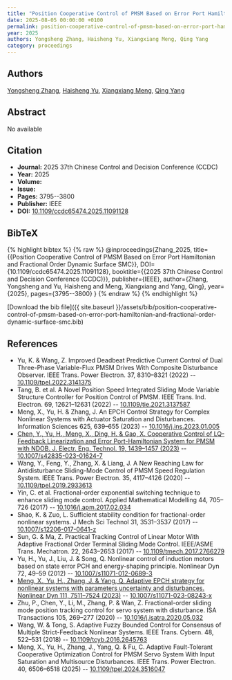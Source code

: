 ```yaml
---
title: "Position Cooperative Control of PMSM Based on Error Port Hamiltonian and Fractional Order Dynamic Surface SMC"
date: 2025-08-05 00:00:00 +0100
permalink: position-cooperative-control-of-pmsm-based-on-error-port-hamiltonian-and-fractional-order-dynamic-surface-smc
year: 2025
authors: Yongsheng Zhang, Haisheng Yu, Xiangxiang Meng, Qing Yang
category: proceedings
---
```

 
## Authors
[Yongsheng Zhang](authors/yongsheng-zhang), [Haisheng Yu](authors/haisheng-yu), [Xiangxiang Meng](authors/xiangxiang-meng), [Qing Yang](authors/qing-yang)
 
## Abstract
No  available
 
## Citation
- **Journal:** 2025 37th Chinese Control and Decision Conference (CCDC)
- **Year:** 2025
- **Volume:** 
- **Issue:** 
- **Pages:** 3795--3800
- **Publisher:** IEEE
- **DOI:** [10.1109/ccdc65474.2025.11091128](https://doi.org/10.1109/ccdc65474.2025.11091128)
 
## BibTeX
{% highlight bibtex %}
{% raw %}
@inproceedings{Zhang_2025,
  title={{Position Cooperative Control of PMSM Based on Error Port Hamiltonian and Fractional Order Dynamic Surface SMC}},
  DOI={10.1109/ccdc65474.2025.11091128},
  booktitle={{2025 37th Chinese Control and Decision Conference (CCDC)}},
  publisher={IEEE},
  author={Zhang, Yongsheng and Yu, Haisheng and Meng, Xiangxiang and Yang, Qing},
  year={2025},
  pages={3795--3800}
}
{% endraw %}
{% endhighlight %}
 
[Download the bib file]({{ site.baseurl }}/assets/bib/position-cooperative-control-of-pmsm-based-on-error-port-hamiltonian-and-fractional-order-dynamic-surface-smc.bib)
 
## References
- Yu, K. & Wang, Z. Improved Deadbeat Predictive Current Control of Dual Three-Phase Variable-Flux PMSM Drives With Composite Disturbance Observer. IEEE Trans. Power Electron. 37, 8310–8321 (2022) -- [10.1109/tpel.2022.3141375](https://doi.org/10.1109/tpel.2022.3141375)
- Tang, B. et al. A Novel Position Speed Integrated Sliding Mode Variable Structure Controller for Position Control of PMSM. IEEE Trans. Ind. Electron. 69, 12621–12631 (2022) -- [10.1109/tie.2021.3137587](https://doi.org/10.1109/tie.2021.3137587)
- Meng, X., Yu, H. & Zhang, J. An EPCH Control Strategy for Complex Nonlinear Systems with Actuator Saturation and Disturbances. Information Sciences 625, 639–655 (2023) -- [10.1016/j.ins.2023.01.005](https://doi.org/10.1016/j.ins.2023.01.005)
- [Chen, Y., Yu, H., Meng, X., Ding, H. & Gao, X. Cooperative Control of LQ-Feedback Linearization and Error Port-Hamiltonian System for PMSM with NDOB. J. Electr. Eng. Technol. 19, 1439–1457 (2023)](cooperative-control-of-lq-feedback-linearization-and-error-port-hamiltonian-system-for-pmsm-with-ndob) -- [10.1007/s42835-023-01624-7](https://doi.org/10.1007/s42835-023-01624-7)
- Wang, Y., Feng, Y., Zhang, X. & Liang, J. A New Reaching Law for Antidisturbance Sliding-Mode Control of PMSM Speed Regulation System. IEEE Trans. Power Electron. 35, 4117–4126 (2020) -- [10.1109/tpel.2019.2933613](https://doi.org/10.1109/tpel.2019.2933613)
- Yin, C. et al. Fractional-order exponential switching technique to enhance sliding mode control. Applied Mathematical Modelling 44, 705–726 (2017) -- [10.1016/j.apm.2017.02.034](https://doi.org/10.1016/j.apm.2017.02.034)
- Shao, K. & Zuo, L. Sufficient stability condition for fractional-order nonlinear systems. J Mech Sci Technol 31, 3531–3537 (2017) -- [10.1007/s12206-017-0641-z](https://doi.org/10.1007/s12206-017-0641-z)
- Sun, G. & Ma, Z. Practical Tracking Control of Linear Motor With Adaptive Fractional Order Terminal Sliding Mode Control. IEEE/ASME Trans. Mechatron. 22, 2643–2653 (2017) -- [10.1109/tmech.2017.2766279](https://doi.org/10.1109/tmech.2017.2766279)
- Yu, H., Yu, J., Liu, J. & Song, Q. Nonlinear control of induction motors based on state error PCH and energy-shaping principle. Nonlinear Dyn 72, 49–59 (2012) -- [10.1007/s11071-012-0689-3](https://doi.org/10.1007/s11071-012-0689-3)
- [Meng, X., Yu, H., Zhang, J. & Yang, Q. Adaptive EPCH strategy for nonlinear systems with parameters uncertainty and disturbances. Nonlinear Dyn 111, 7511–7524 (2023)](adaptive-epch-strategy-for-nonlinear-systems-with-parameters-uncertainty-and-disturbances) -- [10.1007/s11071-023-08243-x](https://doi.org/10.1007/s11071-023-08243-x)
- Zhu, P., Chen, Y., Li, M., Zhang, P. & Wan, Z. Fractional-order sliding mode position tracking control for servo system with disturbance. ISA Transactions 105, 269–277 (2020) -- [10.1016/j.isatra.2020.05.032](https://doi.org/10.1016/j.isatra.2020.05.032)
- Wang, W. & Tong, S. Adaptive Fuzzy Bounded Control for Consensus of Multiple Strict-Feedback Nonlinear Systems. IEEE Trans. Cybern. 48, 522–531 (2018) -- [10.1109/tcyb.2016.2645763](https://doi.org/10.1109/tcyb.2016.2645763)
- Meng, X., Yu, H., Zhang, J., Yang, Q. & Fu, C. Adaptive Fault-Tolerant Cooperative Optimization Control for PMSM Servo System With Input Saturation and Multisource Disturbances. IEEE Trans. Power Electron. 40, 6506–6518 (2025) -- [10.1109/tpel.2024.3516047](https://doi.org/10.1109/tpel.2024.3516047)

